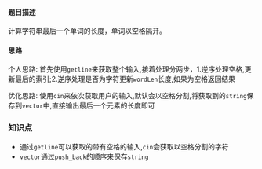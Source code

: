 #### 题目描述 ####

计算字符串最后一个单词的长度，单词以空格隔开。 

#### 思路 ####

个人思路: 首先使用`getline`来获取整个输入,接着处理分两步，1.逆序处理空格,更新最后的索引;2.逆序处理是否为字符更新`wordLen`长度,如果为空格返回结果

优化思路: 使用`cin`来依次获取用户的输入,默认会以空格分割,将获取到的`string`保存到`vector`中,直接输出最后一个元素的长度即可

### 知识点 ###

- 通过`getline`可以获取的带有空格的输入,`cin`会获取以空格分割的字符
- `vector`通过`push_back`的顺序来保存`string`
